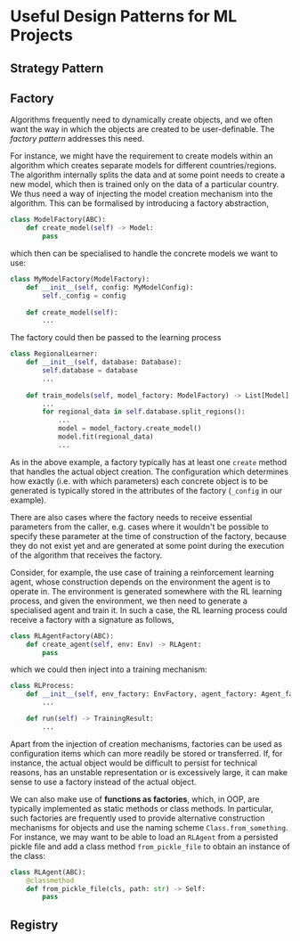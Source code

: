 # Useful Design Patterns for ML Projects

## Strategy Pattern


## Factory

Algorithms frequently need to dynamically create objects, and we often want the way in which the objects are created to be user-definable.
The *factory pattern* addresses this need.

For instance, we might have the requirement to create models within an algorithm which creates separate models for different countries/regions. 
The algorithm internally splits the data and at some point needs to create a new model, which then is trained only on the data of a particular country.
We thus need a way of injecting the model creation mechanism into the algorithm.
This can be formalised by introducing a factory abstraction,

```python
class ModelFactory(ABC):
    def create_model(self) -> Model:
        pass
```

which then can be specialised to handle the concrete models we want to use:

```python
class MyModelFactory(ModelFactory):
    def __init__(self, config: MyModelConfig):
        self._config = config
    
    def create_model(self):
        ...
```

The factory could then be passed to the learning process

```python
class RegionalLearner:
    def __init__(self, database: Database):
        self.database = database
        ...
    
    def train_models(self, model_factory: ModelFactory) -> List[Model]:
        ...
        for regional_data in self.database.split_regions():
            ...
            model = model_factory.create_model()
            model.fit(regional_data)
            ...
```

As in the above example, a factory typically has at least one `create` method that handles the actual object creation.
The configuration which determines how exactly (i.e. with which parameters) each concrete object is to be generated is typically stored in the attributes of the factory (`_config` in our example).

There are also cases where the factory needs to receive essential parameters from the caller, e.g. 
cases where it wouldn't be possible to specify these parameter at the time of construction of the factory, because they do not exist yet and are generated at some point during the execution of the algorithm that receives the factory.

Consider, for example, the use case of training a reinforcement learning agent, whose construction depends on the environment the agent is to operate in.
The environment is generated somewhere with the RL learning process, and given the environment, we then need to generate a specialised agent and train it. 
In such a case, the RL learning process could receive a factory with a signature as follows,

```python
class RLAgentFactory(ABC):
    def create_agent(self, env: Env) -> RLAgent:
        pass
```

which we could then inject into a training mechanism:

```python
class RLProcess:
    def __init__(self, env_factory: EnvFactory, agent_factory: Agent_factory, ...):
        ...

    def run(self) -> TrainingResult:
        ...
```

Apart from the injection of creation mechanisms, factories can be used as configuration items which can more readily be stored or transferred.
If, for instance, the actual object would be difficult to persist for technical reasons, has an unstable representation or is excessively large, it can make sense to use a factory instead of the actual object.

We can also make use of **functions as factories**, which, in OOP, are typically implemented as static methods or class methods.
In particular, such factories are frequently used to provide alternative construction mechanisms for objects and use the naming scheme `Class.from_something`.
For instance, we may want to be able to load an `RLAgent` from a persisted pickle file and add a class method `from_pickle_file` to obtain an instance of the class:

```python
class RLAgent(ABC):
    @classmethod
    def from_pickle_file(cls, path: str) -> Self:
        pass
```

## Registry